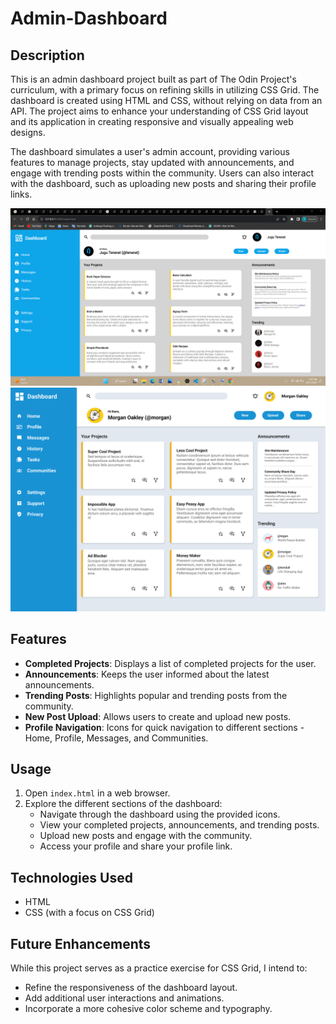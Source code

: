 # Admin-Dashboard
## Description

This is an admin dashboard project built as part of The Odin Project's curriculum, with a primary focus on refining skills in utilizing CSS Grid. The dashboard is created using HTML and CSS, without relying on data from an API. The project aims to enhance your understanding of CSS Grid layout and its application in creating responsive and visually appealing web designs.

The dashboard simulates a user's admin account, providing various features to manage projects, stay updated with announcements, and engage with trending posts within the community. Users can also interact with the dashboard, such as uploading new posts and sharing their profile links.

![Dashboard Screenshot](./img/Screenshot.png)
![Original design](./img/dashboard-project.png)
## Features

- **Completed Projects**: Displays a list of completed projects for the user.
- **Announcements**: Keeps the user informed about the latest announcements.
- **Trending Posts**: Highlights popular and trending posts from the community.
- **New Post Upload**: Allows users to create and upload new posts.
- **Profile Navigation**: Icons for quick navigation to different sections - Home, Profile, Messages, and Communities.

## Usage

1. Open `index.html` in a web browser.
2. Explore the different sections of the dashboard:
   - Navigate through the dashboard using the provided icons.
   - View your completed projects, announcements, and trending posts.
   - Upload new posts and engage with the community.
   - Access your profile and share your profile link.

## Technologies Used

- HTML
- CSS (with a focus on CSS Grid)

## Future Enhancements

While this project serves as a practice exercise for CSS Grid, I intend to:
- Refine the responsiveness of the dashboard layout.
- Add additional user interactions and animations.
- Incorporate a more cohesive color scheme and typography.
